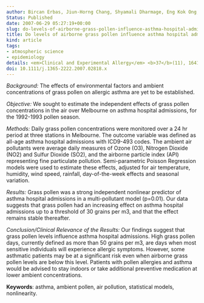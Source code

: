 ```yaml
---
author: Bircan Erbas, Jiun-Horng Chang, Shyamali Dharmage, Eng Kok Ong, Rob J Hyndman, Ed Newbigin, Michael Abramson
Status: Published
date: 2007-06-29 05:27:19+00:00
slug: do-levels-of-airborne-grass-pollen-influence-asthma-hospital-admissions
title: Do levels of airborne grass pollen influence asthma hospital admissions?
kind: article
tags:
- atmospheric science
- epidemiology
details: <em>Clinical and Experimental Allergy</em> <b>37</b>(11), 1641-1647
doi: 10.1111/j.1365-2222.2007.02818.x
---
```




_Background:_ The effects of environmental factors and ambient concentrations of grass pollen on allergic asthma are yet to be established.

_Objective:_ We sought to estimate the independent effects of grass pollen concentrations in the air over Melbourne on asthma hospital admissions, for the 1992-1993 pollen season.

_Methods:_ Daily grass pollen concentrations were monitored over a 24 hr period at three stations in Melbourne. The outcome variable was defined as all-age asthma hospital admissions with ICD9-493 codes. The ambient air pollutants were average daily measures of Ozone (O3), Nitrogen Dioxide (NO2) and Sulfur Dioxide (SO2), and the airborne particle index (API) representing fine particulate pollution. Semi-parametric Poisson Regression models were used to estimate these effects, adjusted for air temperature, humidity, wind speed, rainfall, day-of-the-week effects and seasonal variation.

_Results:_ Grass pollen was a strong independent nonlinear predictor of asthma hospital admissions in a multi-pollutant model (p=0.01). Our data suggests that grass pollen had an increasing effect on asthma hospital admissions up to a threshold of 30 grains per m3, and that the effect remains stable thereafter.

_Conclusion/Clinical Relevance of the Results:_ Our findings suggest that grass pollen levels influence asthma hospital admissions. High grass pollen days, currently defined as more than 50 grains per m3, are days when most sensitive individuals will experience allergic symptoms. However, some asthmatic patients may be at a significant risk even when airborne grass pollen levels are below this level. Patients with pollen allergies and asthma would be advised to stay indoors or take additional preventive medication at lower ambient concentrations.

**Keywords**: asthma, ambient pollen, air pollution, statistical models, nonlinearity.
